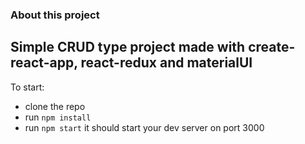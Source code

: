 ### About this project

## Simple CRUD type project made with create-react-app, react-redux and materialUI

To start:
 -  clone the repo
 - run `npm install`
 - run `npm start` it should start your dev server on port 3000
 
